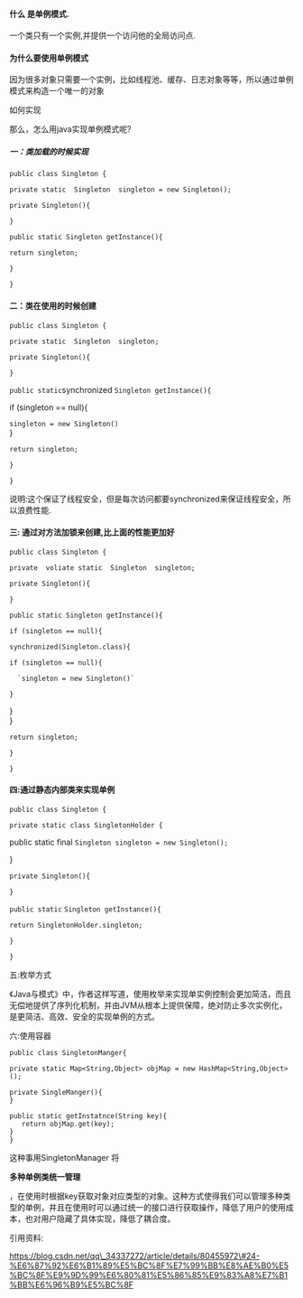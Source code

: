 #### 什么 是单例模式.

一个类只有一个实例,并提供一个访问他的全局访问点.

#### 为什么要使用单例模式

因为很多对象只需要一个实例，比如线程池、缓存、日志对象等等，所以通过单例模式来构造一个唯一的对象

如何实现

那么，怎么用java实现单例模式呢?

##### 一：类加载的时候实现

`public class Singleton {`

`private static  Singleton  singleton = new Singleton();`

`private Singleton(){`

`}`

`public static Singleton getInstance(){`

`return singleton;`

`}`

`}`

#### 二：类在使用的时候创建

`public class Singleton {`

`private static  Singleton  singleton;`

`private Singleton(){`

`}`

`public static`synchronized `Singleton getInstance(){`

if \(singleton == null\){

`singleton = new Singleton()`  
}

`return singleton;`

`}`

`}`

说明:这个保证了线程安全，但是每次访问都要synchronized来保证线程安全，所以浪费性能.

#### 三: 通过对方法加锁来创建,比上面的性能更加好

`public class Singleton {`

`private  voliate static  Singleton  singleton;`

`private Singleton(){`

`}`

`public static Singleton getInstance(){`

`if (singleton == null){`

`synchronized(Singleton.class){`

`if (singleton == null){`

      `singleton = new Singleton()`

```
}
```

}  
}

`return singleton;`

`}`

`}`

#### 四:通过静态内部类来实现单例

`public class Singleton {`

`private static class SingletonHolder {`

public static final `Singleton singleton = new Singleton();`

}

`private Singleton(){`

`}`

`public static` `Singleton getInstance(){`

`return SingletonHolder.singleton;`

`}`

`}`

五:枚举方式

《Java与模式》中，作者这样写道，使用枚举来实现单实例控制会更加简洁，而且无偿地提供了序列化机制，并由JVM从根本上提供保障，绝对防止多次实例化，是更简洁、高效、安全的实现单例的方式。

六:使用容器 



```
public class SingletonManger{

private static Map<String,Object> objMap = new HashMap<String,Object>();

private SingleManger(){
}

public static getInstatnce(String key){
   return objMap.get(key);
}
}
```



这种事用SingletonManager 将

**多种单例类统一管理**

，在使用时根据key获取对象对应类型的对象。这种方式使得我们可以管理多种类型的单例，并且在使用时可以通过统一的接口进行获取操作，降低了用户的使用成本，也对用户隐藏了具体实现，降低了耦合度。

引用资料:

https://blog.csdn.net/qq\_34337272/article/details/80455972\#24-%E6%87%92%E6%B1%89%E5%BC%8F%E7%99%BB%E8%AE%B0%E5%BC%8F%E9%9D%99%E6%80%81%E5%86%85%E9%83%A8%E7%B1%BB%E6%96%B9%E5%BC%8F





